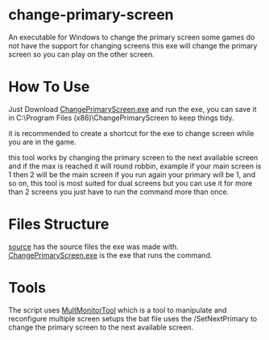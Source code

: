 # change-primary-screen
An executable for Windows to change the primary screen some games do not have the support for changing screens this exe will change the primary screen so you can play on the other screen.
# How To Use
Just Download [ChangePrimaryScreen.exe](ChangePrimaryScreen.exe) and run the exe, you can save it in C:\Program Files (x86)\ChangePrimaryScreen to keep things tidy.

it is recommended to create a shortcut for the exe to change screen while you are in the game.

this tool works by changing the primary screen to the next available screen and if the max is reached it will round robbin, example if your main screen is 1 then 2 will be the main screen if you run again your primary will be 1, and so on, this tool is most suited for dual screens but you can use it for more than 2 screens you just have to run the command more than once.

# Files Structure
[source](source) has the source files the exe was made with.
[ChangePrimaryScreen.exe](ChangePrimaryScreen.exe) is the exe that runs the command.

# Tools 
The script uses [MultMonitorTool](https://www.nirsoft.net/utils/multi_monitor_tool.html) which is a tool to manipulate and reconfigure multiple screen setups the bat file uses the /SetNextPrimary to change the primary screen to the next available screen.
